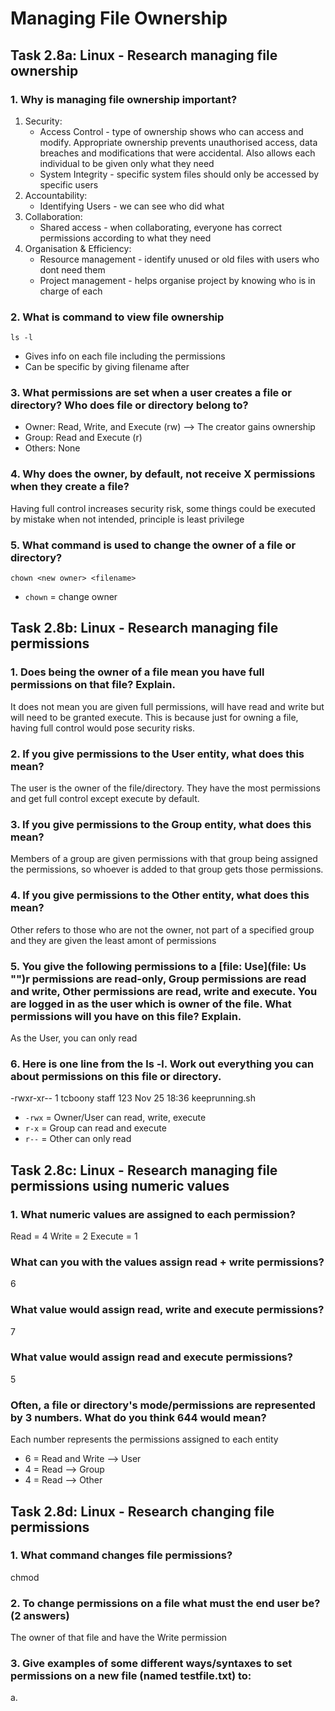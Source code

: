 # Managing File Ownership

## Task 2.8a: Linux - Research managing file ownership
### 1. Why is managing file ownership important?
1. Security:
   - Access Control - type of ownership shows who can access and modify. Appropriate ownership prevents unauthorised access, data breaches and modifications that were accidental. Also allows each individual to be given only what they need
   - System Integrity - specific system files should only be accessed by specific users
2. Accountability:
   - Identifying Users - we can see who did what 
3. Collaboration:
   - Shared access - when collaborating, everyone has correct permissions according to what they need
4. Organisation & Efficiency:
   - Resource management - identify unused or old files with users who dont need them 
   - Project management - helps organise project by knowing who is in charge of each

### 2. What is command to view file ownership
`ls -l`
- Gives info on each file including the permissions
- Can be specific by giving filename after

### 3. What permissions are set when a user creates a file or directory? Who does file or directory belong to?
- Owner: Read, Write, and Execute (rw) --> The creator gains ownership
- Group: Read and Execute (r)
- Others: None 

### 4. Why does the owner, by default, not receive X permissions when they create a file?
Having full control increases security risk, some things could be executed by mistake when not intended, principle is least privilege

### 5. What command is used to change the owner of a file or directory?
`chown <new owner> <filename>`
- `chown` = change owner

## Task 2.8b: Linux - Research managing file permissions
### 1. Does being the owner of a file mean you have full permissions on that file? Explain.
It does not mean you are given full permissions, will have read and write but will need to be granted execute. This is because just for owning a file, having full control would pose security risks.

### 2. If you give permissions to the User entity, what does this mean?
The user is the owner of the file/directory. They have the most permissions and get full control except execute by default. 

### 3. If you give permissions to the Group entity, what does this mean?
Members of a group are given permissions with that group being assigned the permissions, so whoever is added to that group gets those permissions. 

### 4. If you give permissions to the Other entity, what does this mean?
Other refers to those who are not the owner, not part of a specified group and they are given the least amont of permissions

### 5. You give the following permissions to a [file: Use](file: Us "‌")r permissions are read-only, Group permissions are read and write, Other permissions are read, write and execute. You are logged in as the user which is owner of the file. What permissions will you have on this file? Explain.
As the User, you can only read

### 6. Here is one line from the ls -l. Work out everything you can about permissions on this file or directory.

-rwxr-xr-- 1 tcboony staff  123 Nov 25 18:36 keeprunning.sh

- `-rwx` = Owner/User can read, write, execute
- `r-x` = Group can read and execute
- `r--` = Other can only read

## Task 2.8c: Linux - Research managing file permissions using numeric values
### 1. What numeric values are assigned to each permission?
Read = 4
Write = 2
Execute = 1

### What can you with the values assign read + write permissions?
6

### What value would assign read, write and execute permissions?
7

### What value would assign read and execute permissions?
5

### Often, a file or directory's mode/permissions are represented by 3 numbers. What do you think 644 would mean?
Each number represents the permissions assigned to each entity
- 6 = Read and Write --> User
- 4 = Read --> Group
- 4 = Read --> Other

## Task 2.8d: Linux - Research changing file permissions
### 1. What command changes file permissions?
chmod

### 2. To change permissions on a file what must the end user be? (2 answers)
The owner of that file and have the Write permission

### 3. Give examples of some different ways/syntaxes to set permissions on a new file (named testfile.txt) to:
a. 